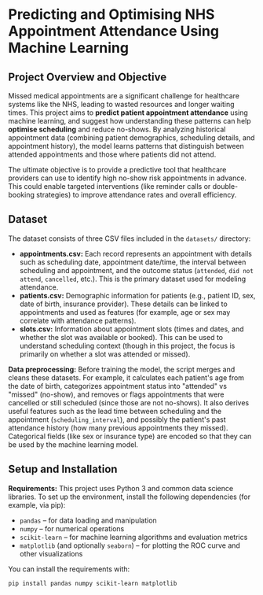 # Predicting and Optimising NHS Appointment Attendance Using Machine Learning

## Project Overview and Objective

Missed medical appointments are a significant challenge for healthcare systems like the NHS, leading to wasted resources and longer waiting times. This project aims to **predict patient appointment attendance** using machine learning, and suggest how understanding these patterns can help **optimise scheduling** and reduce no-shows. By analyzing historical appointment data (combining patient demographics, scheduling details, and appointment history), the model learns patterns that distinguish between attended appointments and those where patients did not attend. 

The ultimate objective is to provide a predictive tool that healthcare providers can use to identify high no-show risk appointments in advance. This could enable targeted interventions (like reminder calls or double-booking strategies) to improve attendance rates and overall efficiency.

## Dataset

The dataset consists of three CSV files included in the `datasets/` directory:

- **appointments.csv:** Each record represents an appointment with details such as scheduling date, appointment date/time, the interval between scheduling and appointment, and the outcome status (`attended`, `did not attend`, `cancelled`, etc.). This is the primary dataset used for modeling attendance.
- **patients.csv:** Demographic information for patients (e.g., patient ID, sex, date of birth, insurance provider). These details can be linked to appointments and used as features (for example, age or sex may correlate with attendance patterns).
- **slots.csv:** Information about appointment slots (times and dates, and whether the slot was available or booked). This can be used to understand scheduling context (though in this project, the focus is primarily on whether a slot was attended or missed).

**Data preprocessing:** Before training the model, the script merges and cleans these datasets. For example, it calculates each patient's age from the date of birth, categorizes appointment status into "attended" vs "missed" (no-show), and removes or flags appointments that were cancelled or still scheduled (since those are not no-shows). It also derives useful features such as the lead time between scheduling and the appointment (`scheduling_interval`), and possibly the patient's past attendance history (how many previous appointments they missed). Categorical fields (like sex or insurance type) are encoded so that they can be used by the machine learning model.

## Setup and Installation

**Requirements:** This project uses Python 3 and common data science libraries. To set up the environment, install the following dependencies (for example, via pip):

- `pandas` – for data loading and manipulation
- `numpy` – for numerical operations
- `scikit-learn` – for machine learning algorithms and evaluation metrics
- `matplotlib` (and optionally `seaborn`) – for plotting the ROC curve and other visualizations

You can install the requirements with: 

```bash
pip install pandas numpy scikit-learn matplotlib
